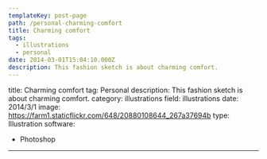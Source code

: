 ```yaml
---
templateKey: post-page
path: /personal-charming-comfort
title: Charming comfort
tags:
  - illustrations
  - personal
date: 2014-03-01T15:04:10.000Z
description: This fashion sketch is about charming comfort.
---
```


title: Charming comfort
tag: Personal
description: This fashion sketch is about charming comfort.
category: illustrations
field: illustrations
date: 2014/3/1
image: https://farm1.staticflickr.com/648/20880108644_267a37694b
type: Illustration
software:
- Photoshop
---
